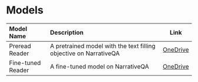# Models #

| Model Name           | <div style="width:150px">Description</div>         |  Link                |  
| :------------------- | :------------------------------------------------- | :------------------: |  
| Preread Reader       | A pretrained model with the text filling objective on NarrativeQA | [OneDrive](https://1drv.ms/u/s!ArPzysVAJSvtpO87Ls8wHsE_ndATJw?e=HjWQC5) | 
| Fine-tuned Reader    | A fine-tuned model on NarrativeQA                  | [OneDrive](https://1drv.ms/u/s!ArPzysVAJSvtpO9V1fZR6xo028Brjg?e=uDWH1T) | 

